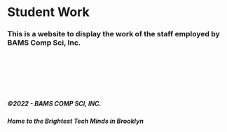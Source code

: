 # Student Work

### This is a website to display the work of the staff employed by BAMS Comp Sci, Inc.
<br />
<br />
<br />
<br />
<br />

##### &copy;2022 - BAMS COMP SCI, INC.<br />
##### Home to the Brightest Tech Minds in Brooklyn
